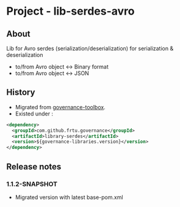 # Project - lib-serdes-avro

## About

Lib for Avro serdes (serialization/deserialization) for serialization & deserialization 

* to/from Avro object <-> Binary format
* to/from Avro object <-> JSON

## History

* Migrated from [governance-toolbox](https://github.com/frtu/governance-toolbox/tree/master/libraries/library-serdes).
* Existed under :

```XML
<dependency>
  <groupId>com.github.frtu.governance</groupId>
  <artifactId>library-serdes</artifactId>
  <version>${governance-libraries.version}</version>
</dependency>
```

## Release notes

### 1.1.2-SNAPSHOT

* Migrated version with latest base-pom.xml
